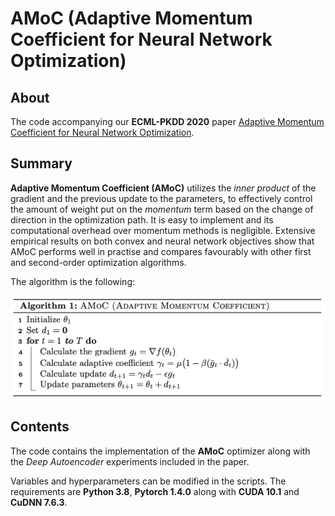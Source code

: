 # AMoC (Adaptive Momentum Coefficient for Neural Network Optimization)

## About

The code accompanying our **ECML-PKDD 2020** paper [Adaptive Momentum Coefficient for Neural Network Optimization](https://bitbucket.org/ghentdatascience/ecmlpkdd20-papers/raw/master/RT/sub_1005.pdf).

## Summary

**Adaptive Momentum Coefficient (AMoC)** utilizes the *inner product* of the gradient and the previous update to the parameters, to effectively control the amount of weight put on the *momentum* term based on the change of direction in the optimization path. It is easy to implement and its computational overhead over momentum methods is negligible. Extensive empirical results on both convex and neural network objectives show that AMoC performs well in practise and compares favourably with other first and second-order optimization algorithms.

The algorithm is the following:

![AMoC](amoc.png)

## Contents

The code contains the implementation of the **AMoC** optimizer along with the *Deep Autoencoder* experiments included in the paper. 

Variables and hyperparameters can be modified in the scripts. The requirements are **Python 3.8**, **Pytorch 1.4.0** along with **CUDA 10.1** and **CuDNN 7.6.3**.

